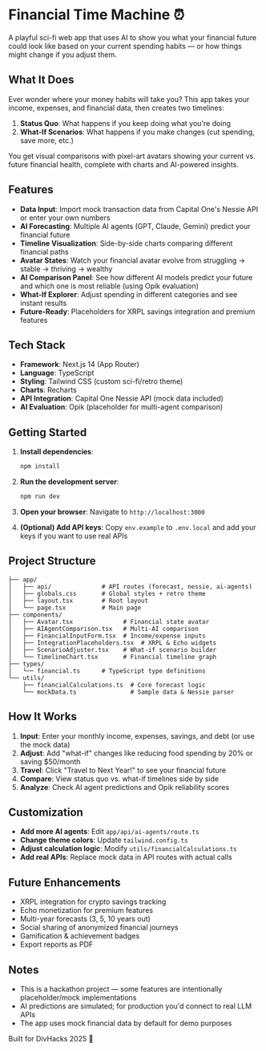 # Financial Time Machine ⏰

A playful sci-fi web app that uses AI to show you what your financial future could look like based on your current spending habits — or how things might change if you adjust them.

## What It Does

Ever wonder where your money habits will take you? This app takes your income, expenses, and financial data, then creates two timelines:

1. **Status Quo**: What happens if you keep doing what you're doing
2. **What-If Scenarios**: What happens if you make changes (cut spending, save more, etc.)

You get visual comparisons with pixel-art avatars showing your current vs. future financial health, complete with charts and AI-powered insights.

## Features

- **Data Input**: Import mock transaction data from Capital One's Nessie API or enter your own numbers
- **AI Forecasting**: Multiple AI agents (GPT, Claude, Gemini) predict your financial future
- **Timeline Visualization**: Side-by-side charts comparing different financial paths
- **Avatar States**: Watch your financial avatar evolve from struggling → stable → thriving → wealthy
- **AI Comparison Panel**: See how different AI models predict your future and which one is most reliable (using Opik evaluation)
- **What-If Explorer**: Adjust spending in different categories and see instant results
- **Future-Ready**: Placeholders for XRPL savings integration and premium features

## Tech Stack

- **Framework**: Next.js 14 (App Router)
- **Language**: TypeScript
- **Styling**: Tailwind CSS (custom sci-fi/retro theme)
- **Charts**: Recharts
- **API Integration**: Capital One Nessie API (mock data included)
- **AI Evaluation**: Opik (placeholder for multi-agent comparison)

## Getting Started

1. **Install dependencies**:
   ```bash
   npm install
   ```

2. **Run the development server**:
   ```bash
   npm run dev
   ```

3. **Open your browser**: Navigate to `http://localhost:3000`

4. **(Optional) Add API keys**: Copy `env.example` to `.env.local` and add your keys if you want to use real APIs

## Project Structure

```
├── app/
│   ├── api/              # API routes (forecast, nessie, ai-agents)
│   ├── globals.css       # Global styles + retro theme
│   ├── layout.tsx        # Root layout
│   └── page.tsx          # Main page
├── components/
│   ├── Avatar.tsx              # Financial state avatar
│   ├── AIAgentComparison.tsx   # Multi-AI comparison
│   ├── FinancialInputForm.tsx  # Income/expense inputs
│   ├── IntegrationPlaceholders.tsx  # XRPL & Echo widgets
│   ├── ScenarioAdjuster.tsx    # What-if scenario builder
│   └── TimelineChart.tsx       # Financial timeline graph
├── types/
│   └── financial.ts      # TypeScript type definitions
└── utils/
    ├── financialCalculations.ts  # Core forecast logic
    └── mockData.ts               # Sample data & Nessie parser
```

## How It Works

1. **Input**: Enter your monthly income, expenses, savings, and debt (or use the mock data)
2. **Adjust**: Add "what-if" changes like reducing food spending by 20% or saving $50/month
3. **Travel**: Click "Travel to Next Year!" to see your financial future
4. **Compare**: View status quo vs. what-if timelines side by side
5. **Analyze**: Check AI agent predictions and Opik reliability scores

## Customization

- **Add more AI agents**: Edit `app/api/ai-agents/route.ts`
- **Change theme colors**: Update `tailwind.config.ts`
- **Adjust calculation logic**: Modify `utils/financialCalculations.ts`
- **Add real APIs**: Replace mock data in API routes with actual calls

## Future Enhancements

- XRPL integration for crypto savings tracking
- Echo monetization for premium features
- Multi-year forecasts (3, 5, 10 years out)
- Social sharing of anonymized financial journeys
- Gamification & achievement badges
- Export reports as PDF

## Notes

- This is a hackathon project — some features are intentionally placeholder/mock implementations
- AI predictions are simulated; for production you'd connect to real LLM APIs
- The app uses mock financial data by default for demo purposes

Built for DivHacks 2025 🚀